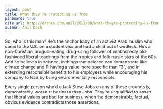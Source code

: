 ```yaml
---
layout: post
title: What they're protecting us from
pinboard: true
cite_url: http://dashes.com/anil/2011/08/what-theyre-protecting-us-from.html
author: Anil Dash
---
```

So, who is this man? He’s the anchor baby of an activist Arab muslim who came to the U.S. on a student visa and had a child out of wedlock. He’s a non-Christian, arugula-eating, drug-using follower of unabashedly old-fashioned liberal teachings from the hippies and folk music stars of the 60s. And he believes in science, in things that science can demonstrate like climate change and Pi having a value more specific than “3”, and in extending responsible benefits to his employees while encouraging his company to lead by being environmentally responsible.
  
Every single person who’d attack Steve Jobs on any of these grounds is, demonstrably, worse at business than Jobs. They’re unqualified to assert that liberal values are bad for business, when the demonstrable, factual, obvious evidence contradicts those assertions.  

